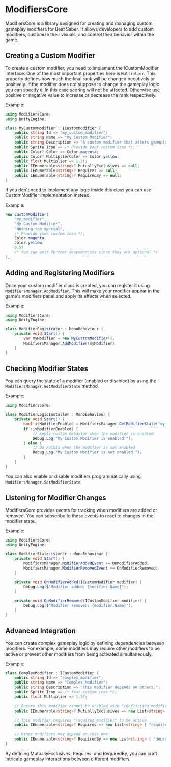 # ModifiersCore

ModifiersCore is a library designed for creating and managing custom gameplay modifiers for Beat Saber.
It allows developers to add custom modifiers, customize their visuals, and control their behavior within the game. 

## Creating a Custom Modifier

To create a custom modifier, you need to implement the ICustomModifier interface. 
One of the most important properties here is `Multiplier`. This property defines how much the final rank will be changed negatively or positively. 
If the modifier does not suppose to change the gameplay logic you can specify `0`. In this case scoring will not be affected.
Otherwise use positive or negative value to increase or decrease the rank respectively.

Example:
```csharp
using ModifiersCore;
using UnityEngine;

class MyCustomModifier : ICustomModifier {
    public string Id => "my_custom_modifier";
    public string Name => "My Custom Modifier";
    public string Description => "A custom modifier that alters gameplay.";
    public Sprite Icon => /* Provide your custom icon */;
    public Color? Color => Color.magenta;
    public Color? MultiplierColor => Color.yellow;
    public float Multiplier => 1.2f;
    public IEnumerable<string>? MutuallyExclusives => null;
    public IEnumerable<string>? Requires => null;
    public IEnumerable<string>? RequiredBy => null;
}
```

If you don't need to implement any logic inside this class you can use CustomModifier implementation instead.

Example:
```csharp
new CustomModifier(
    "my_modifier",
    "My Custom Modifier",
    "Nothing too special",
    /* Provide your custom icon */,
    Color.magenta,
    Color.yellow,
    0.5f
    /* You can omit further dependencies since they are optional */
);
```

## Adding and Registering Modifiers

Once your custom modifier class is created, you can register it using `ModifiersManager.AddModifier`.
This will make your modifier appear in the game's modifiers panel and apply its effects when selected.

Example:
```csharp
using ModifiersCore;
using UnityEngine;

class ModifierRegistrator : MonoBehaviour {
    private void Start() {
        var myModifier = new MyCustomModifier();
        ModifiersManager.AddModifier(myModifier);
    }
}
```

## Checking Modifier States

You can query the state of a modifier (enabled or disabled) by using the `ModifiersManager.GetModifierState` method. 

Example:
```csharp
using ModifiersCore;

class ModifierLogicInstaller : MonoBehaviour {
    private void Start() {
        bool isModifierEnabled = ModifiersManager.GetModifierState("my_custom_modifier");
        if (isModifierEnabled) {
            // Apply custom behavior when the modifier is enabled
            Debug.Log("My Custom Modifier is enabled!");
        } else {
            // Do nothin when the modifier is not enabled
            Debug.Log("My Custom Modifier is not enabled.");
        }
    }
}
```
You can also enable or disable modifiers programmatically using `ModifiersManager.SetModifierState`.

## Listening for Modifier Changes

ModifiersCore provides events for tracking when modifiers are added or removed. 
You can subscribe to these events to react to changes in the modifier state.

Example:
```csharp
using ModifiersCore;
using UnityEngine;

class ModifierStateListener : MonoBehaviour {
    private void Start() {
        ModifiersManager.ModifierAddedEvent += OnModifierAdded;
        ModifiersManager.ModifierRemovedEvent += OnModifierRemoved;
    }

    private void OnModifierAdded(ICustomModifier modifier) {
        Debug.Log($"Modifier added: {modifier.Name}");
    }

    private void OnModifierRemoved(ICustomModifier modifier) {
        Debug.Log($"Modifier removed: {modifier.Name}");
    }
}
```

## Advanced Integration

You can create complex gameplay logic by defining dependencies between modifiers.
For example, some modifiers may require other modifiers to be active or prevent other modifiers from being activated simultaneously.

Example:
```csharp
class ComplexModifier : ICustomModifier {
    public string Id => "complex_modifier";
    public string Name => "Complex Modifier";
    public string Description => "This modifier depends on others.";
    public Sprite Icon => /* Your custom icon */;
    public float Multiplier => 1.5f;
    
    // Ensure this modifier cannot be enabled with "conflicting_modifier"
    public IEnumerable<string>? MutuallyExclusives => new List<string> { "conflicting_modifier" };

    // This modifier requires "required_modifier" to be active
    public IEnumerable<string>? Requires => new List<string> { "required_modifier" };
    
    // Other modifiers may depend on this one
    public IEnumerable<string>? RequiredBy => new List<string> { "dependent_modifier" };
}
```

By defining MutuallyExclusives, Requires, and RequiredBy, you can craft intricate gameplay interactions between different modifiers.
